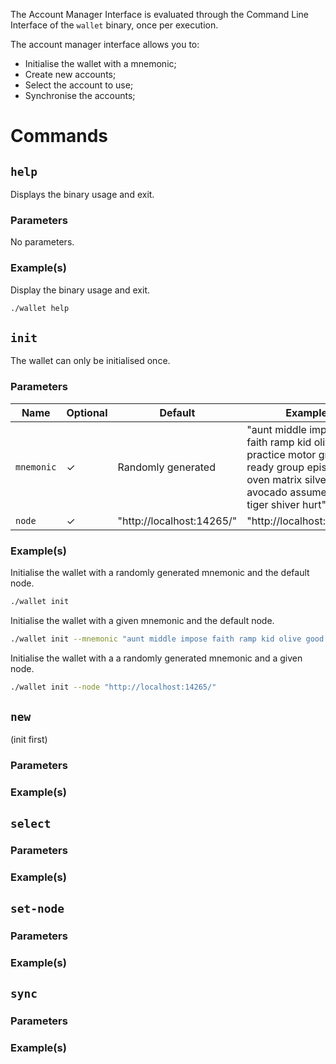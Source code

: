 The Account Manager Interface is evaluated through the Command Line Interface of the `wallet` binary, once per
execution.

The account manager interface allows you to:
- Initialise the wallet with a mnemonic;
- Create new accounts;
- Select the account to use;
- Synchronise the accounts;

# Commands

## `help`

Displays the binary usage and exit.

### Parameters

No parameters.

### Example(s)

Display the binary usage and exit.
```sh
./wallet help
```

## `init`

The wallet can only be initialised once.

### Parameters

| Name        | Optional  | Default                   |Example                                                                                                                                                   |
| ----------- | --------- | ------------------------- |--------------------------------------------------------------------------------------------------------------------------------------------------------- |
| `mnemonic`  | ✓         | Randomly generated        | "aunt middle impose faith ramp kid olive good practice motor grab ready group episode oven matrix silver rhythm avocado assume humble tiger shiver hurt"  |
| `node`      | ✓         | "http://localhost:14265/" | "http://localhost:14265/"                                                                                                                                 |

### Example(s)

Initialise the wallet with a randomly generated mnemonic and the default node.
```sh
./wallet init
```

Initialise the wallet with a given mnemonic and the default node.
```sh
./wallet init --mnemonic "aunt middle impose faith ramp kid olive good practice motor grab ready group episode oven matrix silver rhythm avocado assume humble tiger shiver hurt"
```

Initialise the wallet with a a randomly generated mnemonic and a given node.
```sh
./wallet init --node "http://localhost:14265/"
```

## `new`

(init first)

### Parameters

### Example(s)

## `select`

### Parameters

### Example(s)

## `set-node`

### Parameters

### Example(s)

## `sync`

### Parameters

### Example(s)
